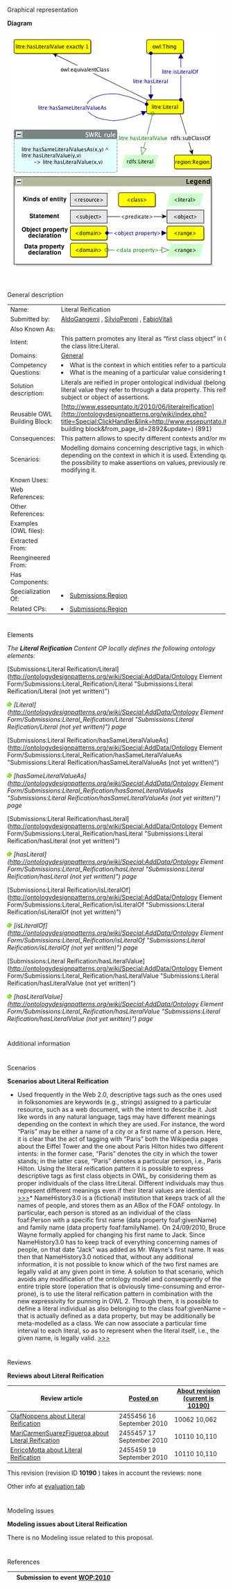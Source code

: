 # 

 Graphical representation



__Diagram__ 





[![Image:Literalreification_new.png](public/images/1/12/Literalreification_new.png)](../Image/Literalreification_new.png "Image:Literalreification_new.png")





# 

 General description




|  |  |
| --- | --- |
|  Name:  |  Literal Reification  |
|  Submitted by:  | [AldoGangemi](../User/AldoGangemi "User:AldoGangemi")  , [SilvioPeroni](../User/SilvioPeroni "User:SilvioPeroni")  , [FabioVitali](../User/FabioVitali "User:FabioVitali")  |
|  Also Known As:  |  |
|  Intent:  |  This pattern promotes any literal as “first class object” in OWL by reifying it as a proper individual of the class litre:Literal.  |
|  Domains:  | [General](../Community/General "Community:General")  |
|  Competency Questions:  | <li>       What is the context in which entities refer to a particular literal value?      </li><li>       What is the meaning of a particular value considering the context in which it is used?      </li> |
|  Solution description:  |  Literals are reified in proper ontological individual (belonging to the class 'Literal'), expressing the literal value they refer to through a data property. This reification allows to use each 'reified literal' as subject or object of assertions.  |
|  Reusable OWL Building Block:  | [http://www.essepuntato.it/2010/06/literalreification](http://ontologydesignpatterns.org/wiki/index.php?title=Special:ClickHandler&link=http://www.essepuntato.it/2010/06/literalreification&message=OWL building block&from_page_id=2892&update=)  (891)  |
|  Consequences:  |  This pattern allows to specify different contexts and/or meanings to a particular literal value.  |
|  Scenarios:  |  Modelling domains concerning descriptive tags, in which each tag may have more than one meaning depending on the context in which it is used. Extending quickly the capabilities of a model by adding the possibility to make assertions on values, previously referred through data properties, without modifying it.  |
|  Known Uses:  |  |
|  Web References:  |  |
|  Other References:  |  |
|  Examples (OWL files):  |  |
|  Extracted From:  |  |
|  Reengineered From:  |  |
|  Has Components:  |  |
|  Specialization Of:  | <li><a href="Submissions%253ARegion.html" title="Submissions:Region">        Submissions:Region       </a></li> |
|  Related CPs:  | <li><a href="Submissions%253ARegion.html" title="Submissions:Region">        Submissions:Region       </a></li> |



  





# 

 Elements



_The
 __Literal Reification__ 
 Content OP locally defines the following ontology elements:_ 





[Submissions:Literal Reification/Literal](http://ontologydesignpatterns.org/wiki/Special:AddData/Ontology Element Form/Submissions:Literal_Reification/Literal "Submissions:Literal Reification/Literal (not yet written)") 

[![](public/images/thumb/8/87/ArrowRight.gif/11px-ArrowRight.gif)](../Image/ArrowRight.gif "ArrowRight.gif")
_[Literal](http://ontologydesignpatterns.org/wiki/Special:AddData/Ontology Element Form/Submissions:Literal_Reification/Literal "Submissions:Literal Reification/Literal (not yet written)") 
 page_ 



[Submissions:Literal Reification/hasSameLiteralValueAs](http://ontologydesignpatterns.org/wiki/Special:AddData/Ontology Element Form/Submissions:Literal_Reification/hasSameLiteralValueAs "Submissions:Literal Reification/hasSameLiteralValueAs (not yet written)") 

[![](public/images/thumb/8/87/ArrowRight.gif/11px-ArrowRight.gif)](../Image/ArrowRight.gif "ArrowRight.gif")
_[hasSameLiteralValueAs](http://ontologydesignpatterns.org/wiki/Special:AddData/Ontology Element Form/Submissions:Literal_Reification/hasSameLiteralValueAs "Submissions:Literal Reification/hasSameLiteralValueAs (not yet written)") 
 page_ 



[Submissions:Literal Reification/hasLiteral](http://ontologydesignpatterns.org/wiki/Special:AddData/Ontology Element Form/Submissions:Literal_Reification/hasLiteral "Submissions:Literal Reification/hasLiteral (not yet written)") 

[![](public/images/thumb/8/87/ArrowRight.gif/11px-ArrowRight.gif)](../Image/ArrowRight.gif "ArrowRight.gif")
_[hasLiteral](http://ontologydesignpatterns.org/wiki/Special:AddData/Ontology Element Form/Submissions:Literal_Reification/hasLiteral "Submissions:Literal Reification/hasLiteral (not yet written)") 
 page_ 



[Submissions:Literal Reification/isLiteralOf](http://ontologydesignpatterns.org/wiki/Special:AddData/Ontology Element Form/Submissions:Literal_Reification/isLiteralOf "Submissions:Literal Reification/isLiteralOf (not yet written)") 

[![](public/images/thumb/8/87/ArrowRight.gif/11px-ArrowRight.gif)](../Image/ArrowRight.gif "ArrowRight.gif")
_[isLiteralOf](http://ontologydesignpatterns.org/wiki/Special:AddData/Ontology Element Form/Submissions:Literal_Reification/isLiteralOf "Submissions:Literal Reification/isLiteralOf (not yet written)") 
 page_ 



[Submissions:Literal Reification/hasLiteralValue](http://ontologydesignpatterns.org/wiki/Special:AddData/Ontology Element Form/Submissions:Literal_Reification/hasLiteralValue "Submissions:Literal Reification/hasLiteralValue (not yet written)") 

[![](public/images/thumb/8/87/ArrowRight.gif/11px-ArrowRight.gif)](../Image/ArrowRight.gif "ArrowRight.gif")
_[hasLiteralValue](http://ontologydesignpatterns.org/wiki/Special:AddData/Ontology Element Form/Submissions:Literal_Reification/hasLiteralValue "Submissions:Literal Reification/hasLiteralValue (not yet written)") 
 page_ 


# 

 Additional information



# 

 Scenarios




__Scenarios about Literal Reification__ 

* Used frequently in the Web 2.0, descriptive tags such as the ones used in folksonomies are keywords (e.g., strings) assigned to a particular resource, such as a web document, with the intent to describe it. Just like words in any natural language, tags may have different meanings depending on the context in which they are used. For instance, the word “Paris” may be either a name of a city or a first name of a person. Here, it is clear that the act of tagging with “Paris” both the Wikipedia pages about the Eiffel Tower and the one about Paris Hilton hides two different intents: in the former case, “Paris” denotes the city in which the tower stands; in the latter case, “Paris” denotes a particular person, i.e., Paris Hilton. Using the literal reification pattern it is possible to express descriptive tags as first class objects in OWL, by considering them as proper individuals of the class litre:Literal. Different individuals may thus represent different meanings even if their literal values are identical. [>>>](../Submissions/Literal_Reification/Scenario_1 "http://ontologydesignpatterns.org/wiki/Submissions:Literal_Reification/Scenario_1")* NameHistory3.0 is a (fictional) institution that keeps track of all the names of people, and stores them as an ABox of the FOAF ontology. In particular, each person is stored as an individual of the class foaf:Person with a specific first name (data property foaf:givenName) and family name (data property foaf:familyName). On 24/09/2010, Bruce Wayne formally applied for changing his first name to Jack. Since NameHistory3.0 has to keep track of everything concerning names of people, on that date “Jack” was added as Mr. Wayne's first name. It was then that NameHistory3.0 noticed that, without any additional information, it is not possible to know which of the two first names are legally valid at any given point in time. A solution to that scenario, which avoids any modification of the ontology model and consequently of the entire triple store (operation that is obviously time-consuming and error-prone), is to use the literal reification pattern in combination with the new expressivity for punning in OWL 2. Through them, it is possible to define a literal individual as also belonging to the class foaf:givenName – that is actually defined as a data property, but may be additionally be meta-modelled as a class. We can now associate a particular time interval to each literal, so as to represent when the literal itself, i.e., the given name, is legally valid. [>>>](../Submissions/Literal_Reification/Scenario_2 "http://ontologydesignpatterns.org/wiki/Submissions:Literal_Reification/Scenario_2")



# 

 Reviews




__Reviews about Literal Reification__ 



|  Review article  | [Posted on](../Property/CreationDate "Property:CreationDate")  | [About revision (current is 10190)](../Property/ReviewAboutVersion "Property:ReviewAboutVersion")  |
| --- | --- | --- |
| [OlafNoppens about Literal Reification](../Reviews/OlafNoppens_about_Literal_Reification "Reviews:OlafNoppens about Literal Reification")  |  2455456  16 September 2010  |  10062  10,062  |
| [MariCarmenSuarezFigueroa about Literal Reification](../Reviews/MariCarmenSuarezFigueroa_about_Literal_Reification "Reviews:MariCarmenSuarezFigueroa about Literal Reification")  |  2455457  17 September 2010  |  10110  10,110  |
| [EnricoMotta about Literal Reification](../Reviews/EnricoMotta_about_Literal_Reification "Reviews:EnricoMotta about Literal Reification")  |  2455459  19 September 2010  |  10110  10,110  |



 This revision (revision ID
 __10190__ 
 ) takes in account the reviews: none
 



 Other info at
 [evaluation tab](http://ontologydesignpatterns.org/wiki/index.php?title=Submissions:Literal_Reification&action=evaluation "http://ontologydesignpatterns.org/wiki/index.php?title=Submissions:Literal_Reification&action=evaluation") 





  





# 

 Modeling issues




__Modeling issues about Literal Reification__ 


 There is no Modeling issue related to this proposal.
 




  





# 

 References



  






|  |  Submission to event [WOP:2010](../WOP/2010 "WOP:2010")  |
| --- | --- |